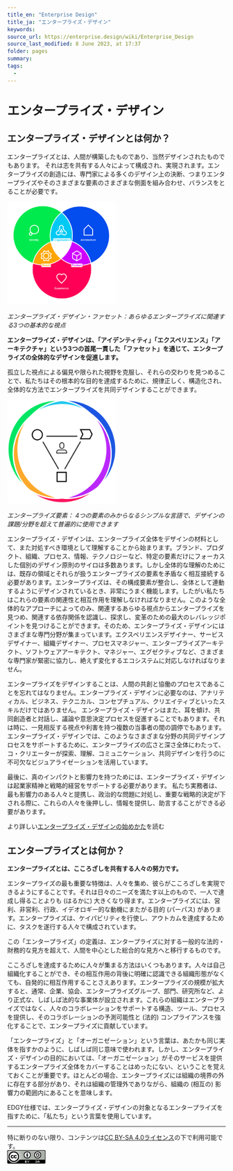 ```yaml
---
title_en: "Enterprise Design"
title_ja: "エンタープライズ・デザイン"
keywords: 
source_url: https://enterprise.design/wiki/Enterprise_Design
source_last_modified: 8 June 2023, at 17:37
folder: pages
summary:
tags: 
  - 
---
```

# エンタープライズ・デザイン
## エンタープライズ・デザインとは何か？
エンタープライズとは、人間が構築したものであり、当然デザインされたものでもあります。 それは志を共有する人々によって構成され、実現されます。エンタープライズの創造には、専門家による多くのデザイン上の決断、つまりエンタープライズやそのさまざまな要素のさまざまな側面を組み合わせ、バランスをとることが必要です。

<img src="https://github.com/Yoshiyuki-iasa/EDGY23_ja/blob/main/media/enterprise-design-facets.png?raw=true" width="50%">

_エンタープライズ・デザイン・ファセット：あらゆるエンタープライズに関連する3つの基本的な視点_

**エンタープライズ・デザインは、「アイデンティティ」「エクスペリエンス」「アーキテクチャ」という3つの首尾一貫した「ファセット」を通じて、エンタープライズの全体的なデザインを促進します。**

孤立した視点による偏見や限られた視野を克服し、それらの交わりを見つめることで、私たちはその根本的な目的を達成するために、規律正しく、構造化され、全体的な方法でエンタープライズを共同デザインすることができます。

<img src="https://github.com/Yoshiyuki-iasa/EDGY23_ja/blob/main/media/Enterprise-Base-Elements.png?raw=true" width="50%">

_エンタープライズ要素： 4つの要素のみからなるシンプルな言語で、デザインの課題/分野を超えて普遍的に使用できます_

エンタープライズ・デザインは、エンタープライズ全体をデザインの材料として、また対処すべき環境として理解することから始まります。ブランド、プロダクト、組織、プロセス、情報、テクノロジーなど、特定の要素だけにフォーカスした個別のデザイン原則のサイロは多数あります。しかし全体的な理解のためには、既存の領域とそれらが扱うエンタープライズの要素を矛盾なく相互接続する必要があります。エンタープライズは、その構成要素が整合し、全体として連動するようにデザインされているとき、非常にうまく機能します。したがい私たちはこれらの要素の関連性と相互作用を理解しなければなりません。このような全体的なアプローチによってのみ、関連するあらゆる視点からエンタープライズを見つめ、関連する依存関係を認識し、探求し、変革のための最大のレバレッジポイントを見つけることができます。そのため、エンタープライズ・デザインにはさまざまな専門分野が集まっています。エクスペリエンスデザイナー、サービスデザイナー、組織デザイナー、プロセスマネジャー、エンタープライズアーキテクト、ソフトウェアアーキテクト、マネジャー、エグゼクティブなど、さまざまな専門家が緊密に協力し、絶えず変化するエコシステムに対応しなければなりません。

エンタープライズをデザインすることは、人間の共創と協働のプロセスであることを忘れてはなりません。エンタープライズ・デザインに必要なのは、アナリティカル、ビジネス、テクニカル、コンセプチュアル、クリエイティブといったスキルだけではありません。 エンタープライズ・デザインはまた、耳を傾け、共同創造者と対話し、議論や意思決定プロセスを促進することでもあります。それは時に、一見相反する視点や利害を持つ複数の当事者の間の調停でもあります。エンタープライズ・デザインでは、このようなさまざまな分野の共同デザインプロセスをサポートするために、エンタープライズの広さと深さ全体にわたって、コ・クリエーターが探索、理解、コミュニケーション、共同デザインを行うのに不可欠なビジュアライゼーションを活用しています。

最後に、真のインパクトと影響力を持つためには、エンタープライズ・デザインは起業家精神と戦略的経営をサポートする必要があります。 私たち実務者は、最も影響力のある人々と提携し、政治的な問題に対処し、重要な戦略的決定が下される際に、これらの人々を後押しし、情報を提供し、助言することができる必要があります。

より詳しい[エンタープライズ・デザインの始めかた](getting_started_ja.md)を読む

## エンタープライズとは何か？
**エンタープライズとは、こころざしを共有する人々の努力です。**

エンタープライズの最も重要な特徴は、人々を集め、彼らがこころざしを実現できるようにすることです。それは日々のニーズを満たす以上のもので、一人で達成し得ることよりも (はるかに) 大きくなり得ます。エンタープライズには、営利、非営利、行政、イデオロギー的な動機にまたがる目的 (パーパス) があります。エンタープライズは、ケイパビリティを行使し、アウトカムを達成するために、タスクを遂行する人々で構成されています。

この「エンタープライズ」の定義は、エンタープライズに対する一般的な法的・財務的な見方を超えて、人間を中心とした総合的な見方へと移行するものです。

こころざしを達成するために人々が集まる方法はいくつもあります。人々は自己組織化することができ、その相互作用の背後に明確に認識できる組織形態がなくても、自発的に相互作用することさえあります。エンタープライズの規模が拡大すると、通常、企業、協会、エンタープライズグループ、部門、研究所など、より正式な、しばしば法的な事業体が設立されます。これらの組織はエンタープライズではなく、人々のコラボレーションをサポートする構造、ツール、プロセスを提供し、そのコラボレーションの予測可能性と (法的) コンプライアンスを強化することで、エンタープライズに貢献しています。

「エンタープライズ」と「オーガニゼーション」という言葉は、あたかも同じ実体を指すかのように、しばしば同じ意味で使われます。しかし、エンタープライズ・デザインの目的においては、「オーガニゼーション」がそのサービスを提供するエンタープライズ全体をカバーすることはめったにない、ということを覚えておくことが重要です。ほとんどの場合、エンタープライズには組織の境界の外に存在する部分があり、それは組織の管理外でありながら、組織の (相互の) 影響力の範囲内にあることを意味します。

EDGY仕様では、エンタープライズ・デザインの対象となるエンタープライズを指すために、「私たち」という言葉を使用しています。

---
特に断りのない限り、コンテンツは[CC BY-SA 4.0ライセンス](./license_ja.md)の下で利用可能です。
<br><a href="./license_ja.md"> <img src="https://github.com/Yoshiyuki-iasa/EDGY23_ja/blob/main/media/cc.png?raw=true" alt="CC logo"></a>

